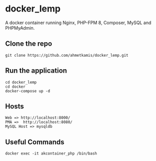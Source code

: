 # docker_lemp

A docker container running Nginx, PHP-FPM 8, Composer, MySQL and PHPMyAdmin.

## Clone the repo

    git clone https://github.com/ahmetkamis/docker_lemp.git
    
## Run the application

    cd docker_lemp
    cd docker
    docker-compose up -d
    
## Hosts

    Web => http://localhost:8000/
    PMA =>  http://localhost:8080/
    MySQL Host => mysqldb


## Useful Commands
    docker exec -it akcontainer_php /bin/bash
    
